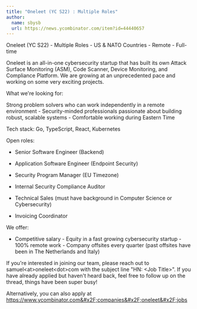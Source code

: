 ```yaml
---
title: "Oneleet (YC S22) : Multiple Roles"
author:
  name: sbysb
  url: https://news.ycombinator.com/item?id=44440657
---
```


<JobNavigation />

Oneleet (YC S22) - Multiple Roles - US &amp; NATO Countries - Remote - Full-time

Oneleet is an all-in-one cybersecurity startup that has built its own Attack Surface Monitoring (ASM), Code Scanner, Device Monitoring, and Compliance Platform. We are growing at an unprecedented pace and working on some very exciting projects.

What we&#x27;re looking for:

Strong problem solvers who can work independently in a remote environment - Security-minded professionals passionate about building robust, scalable systems - Comfortable working during Eastern Time

Tech stack: Go, TypeScript, React, Kubernetes

Open roles:

* Senior Software Engineer (Backend)

* Application Software Engineer (Endpoint Security)

* Security Program Manager (EU Timezone)

* Internal Security Compliance Auditor

* Technical Sales (must have background in Computer Science or Cybersecurity)

* Invoicing Coordinator

We offer:

- Competitive salary - Equity in a fast growing cybersecurity startup - 100% remote work - Company offsites every quarter (past offsites have been in The Netherlands and Italy)

If you&#x27;re interested in joining our team, please reach out to samuel&lt;at&gt;oneleet&lt;dot&gt;com with the subject line &quot;HN: &lt;Job Title&gt;&quot;. If you have already applied but haven&#x27;t heard back, feel free to follow up on the thread, things have been super busy!

Alternatively, you can also apply at <a href="https:&#x2F;&#x2F;www.ycombinator.com&#x2F;companies&#x2F;oneleet&#x2F;jobs">https:&#x2F;&#x2F;www.ycombinator.com&#x2F;companies&#x2F;oneleet&#x2F;jobs</a>
<JobApplication />

